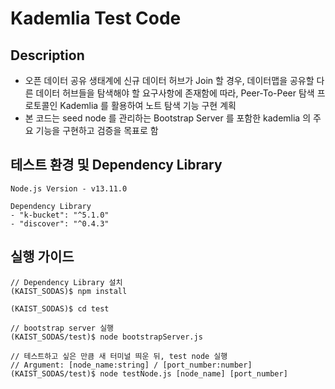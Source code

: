# Kademlia Test Code

## Description

- 오픈 데이터 공유 생태계에 신규 데이터 허브가 Join 할 경우, 데이터맵을 공유할 다른 데이터 허브들을 탐색해야 할 요구사항에 존재함에 따라, 
Peer-To-Peer 탐색 프로토콜인 Kademlia 를 활용하여 노트 탐색 기능 구현 계획
- 본 코드는 seed node 를 관리하는 Bootstrap Server 를 포함한 kademlia 의 주요 기능을 구현하고 검증을 목표로 함

## 테스트 환경 및 Dependency Library
```
Node.js Version - v13.11.0

Dependency Library
- "k-bucket": "^5.1.0"
- "discover": "^0.4.3"
```
## 실행 가이드
```
// Dependency Library 설치
(KAIST_SODAS)$ npm install

(KAIST_SODAS)$ cd test

// bootstrap server 실행
(KAIST_SODAS/test)$ node bootstrapServer.js

// 테스트하고 싶은 만큼 새 터미널 띄운 뒤, test node 실행
// Argument: [node_name:string] / [port_number:number]
(KAIST_SODAS/test)$ node testNode.js [node_name] [port_number]
```
